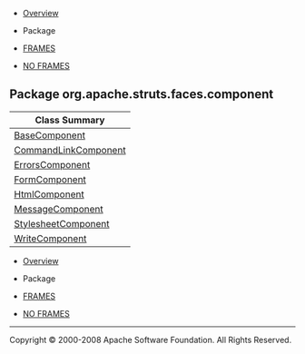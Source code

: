-   [Overview](../../../../../overview-summary.html.md)
-   Package

-   [FRAMES](../../../../../index.html.md)
-   [NO FRAMES](package-summary.html.md)

Package org.apache.struts.faces.component
-----------------------------------------

| Class Summary                                     |
|---------------------------------------------------|
| [BaseComponent](BaseComponent.html.md)               |
| [CommandLinkComponent](CommandLinkComponent.html.md) |
| [ErrorsComponent](ErrorsComponent.html.md)           |
| [FormComponent](FormComponent.html.md)               |
| [HtmlComponent](HtmlComponent.html.md)               |
| [MessageComponent](MessageComponent.html.md)         |
| [StylesheetComponent](StylesheetComponent.html.md)   |
| [WriteComponent](WriteComponent.html.md)             |

-   [Overview](../../../../../overview-summary.html.md)
-   Package

-   [FRAMES](../../../../../index.html.md)
-   [NO FRAMES](package-summary.html.md)

------------------------------------------------------------------------

Copyright © 2000-2008 Apache Software Foundation. All Rights Reserved.
